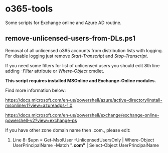 # o365-tools

Some scripts for Exchange online and Azure AD routine.

## remove-unlicensed-users-from-DLs.ps1

Removal of all unlicensed o365 accounts from distribution lists with logging. For disable logging just remove *Start-Transcript* and *Stop-Transcript*.

If you need some filters for list of unlicensed users you should edit 8th line adding *-Filter* attribute or *Where-Object* cmdlet.

__This script requires installed MSOnline and Exchange-Online modules.__ 

Find more information below: 

https://docs.microsoft.com/en-us/powershell/azure/active-directory/install-msonlinev1?view=azureadps-1.0 

https://docs.microsoft.com/en-us/powershell/exchange/exchange-online-powershell-v2?view=exchange-ps

If you have other zone domain name then .com., please edit:

1. Line 8: $upn = Get-MsolUser -UnlicensedUsersOnly | Where-Object UserPrincipalName -Match **".com"** | Select-Object UserPrincipalName
